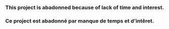 ### This project is abadonned because of lack of time and interest.  
### Ce project est abadonné par manque de temps et d'intêret. 
